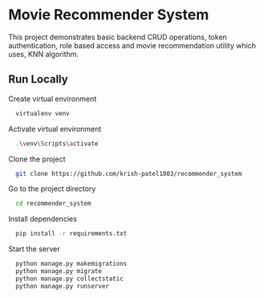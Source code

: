 

# Movie Recommender System

This project demonstrates basic backend CRUD operations, token authentication, role based access and movie recommendation utility which uses, KNN algorithm.

## Run Locally

Create virtual environment

```bash
  virtualenv venv
```

Activate virtual environment

```bash
  .\venv\Scripts\activate
```

Clone the project

```bash
  git clone https://github.com/krish-patel1003/recommender_system
```

Go to the project directory

```bash
  cd recommender_system
```

Install dependencies

```bash
  pip install -r requirements.txt
```

Start the server

```bash
  python manage.py makemigrations
  python manage.py migrate
  python manage.py collectstatic
  python manage.py runserver
```


